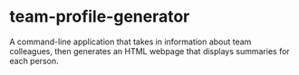# team-profile-generator
A command-line application that takes in information about team colleagues, then generates an HTML webpage that displays summaries for each person.
